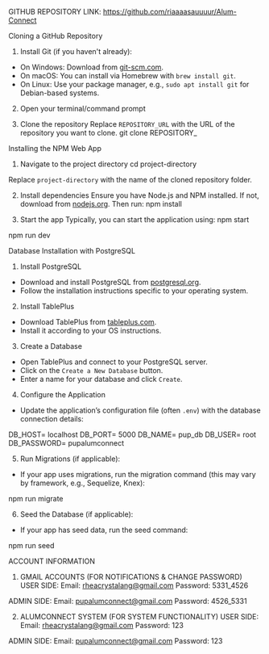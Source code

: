GITHUB REPOSITORY LINK:
https://github.com/riaaaasauuuur/Alum-Connect

Cloning a GitHub Repository
1. Install Git (if you haven't already):
- On Windows: Download from [git-scm.com](https://git-scm.com/).
- On macOS: You can install via Homebrew with `brew install git`.
- On Linux: Use your package manager, e.g., `sudo apt install git` for Debian-based systems.

2. Open your terminal/command prompt

3. Clone the repository
Replace `REPOSITORY_URL` with the URL of the repository you want to clone.
git clone REPOSITORY_

Installing the NPM Web App
1. Navigate to the project directory
cd project-directory

Replace `project-directory` with the name of the cloned repository folder.

2. Install dependencies
Ensure you have Node.js and NPM installed. If not, download from [nodejs.org](https://nodejs.org/).
Then run:
npm install

3. Start the app
Typically, you can start the application using:
npm start

npm run dev

Database Installation with PostgreSQL
1. Install PostgreSQL
- Download and install PostgreSQL from [postgresql.org](https://www.postgresql.org/download/).
- Follow the installation instructions specific to your operating system.

2. Install TablePlus
- Download TablePlus from [tableplus.com](https://tableplus.com/download).
- Install it according to your OS instructions.

3. Create a Database
- Open TablePlus and connect to your PostgreSQL server.
- Click on the `Create a New Database` button.
- Enter a name for your database and click `Create`.

4. Configure the Application
- Update the application’s configuration file (often `.env`) with the database connection details:

DB_HOST= localhost
DB_PORT= 5000
DB_NAME= pup_db 
DB_USER= root
DB_PASSWORD= pupalumconnect


5. Run Migrations (if applicable):
- If your app uses migrations, run the migration command (this may vary by framework, e.g., Sequelize, Knex):

npm run migrate

6. Seed the Database (if applicable):
- If your app has seed data, run the seed command:

npm run seed


ACCOUNT INFORMATION
1. GMAIL ACCOUNTS (FOR NOTIFICATIONS & CHANGE PASSWORD)
USER SIDE:
Email: rheacrystalang@gmail.com
Password: 5331_4526

ADMIN SIDE:
Email: pupalumconnect@gmail.com
Password: 4526_5331

2. ALUMCONNECT SYSTEM (FOR SYSTEM FUNCTIONALITY)
USER SIDE:
Email: rheacrystalang@gmail.com
Password: 123

ADMIN SIDE:
Email: pupalumconnect@gmail.com
Password: 123

